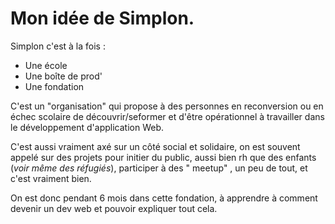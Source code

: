# Mon idée de Simplon.

Simplon c'est à la fois :
- Une école
- Une boîte de prod'
- Une fondation

C'est un "organisation" qui propose à des personnes en reconversion ou en échec scolaire de découvrir/seformer et d'être opérationnel à travailler dans le développement d'application Web.

C'est aussi vraiment axé sur un côté social et solidaire, on est souvent appelé sur des projets pour initier du public, aussi bien rh que des enfants (*voir même des réfugiés*), participer à des " meetup" , un peu de tout, et c'est vraiment bien.

On est donc pendant 6 mois dans cette fondation, à apprendre à comment devenir un dev web et pouvoir expliquer tout cela.
